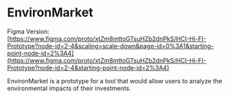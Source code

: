 # EnvironMarket

Figma Version: [https://www.figma.com/proto/xtZm8mttoGTsuHZb2dnPkS/HCI-Hi-FI-Prototype?node-id=2-4&scaling=scale-down&page-id=0%3A1&starting-point-node-id=2%3A4](https://www.figma.com/proto/xtZm8mttoGTsuHZb2dnPkS/HCI-Hi-FI-Prototype?node-id=2-4&starting-point-node-id=2%3A4)

EnvironMarket is a prototype for a tool that would allow users to analyze the environmental impacts of their investments.
